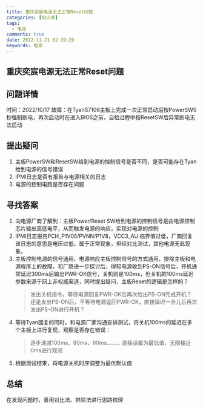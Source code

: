 ```yaml
---
title: 重庆奕宸电源无法正常Reset问题
categories: [知识库]
tags:
  - 电源
comments: true
date: 2022-11-21 02:39:29
keywords: 电源
---
```


## 重庆奕宸电源无法正常Reset问题

## 问题详情

时间：2022/10/17
故障：在TyanS7106主板上完成一次正常启动后按PowerSW5秒强制断电，再次启动时在进入BIOS之前，自检过程中按ResetSW后异常断电无法启动

<!--more-->

## 提出疑问

1. 主板PowerSW和ResetSW给到电源的控制信号是否不同，是否可能存在Tyan给到电源的信号错误
2. IPMI日志是否有报告与电源相关的日志
3. 电源的控制电路是否存在问题

## 寻找答案

1. 向电源厂商了解到：主板Power/Reset SW给到电源的控制信号是由电源控制芯片输出高低电平，从而触发电源的响应，实现对电源的控制
2. IPMI日志报告PCH_P1V05/PVNN/P1V8，VCC3_AU 临界值过低，厂商回复该日志的意思是电压过低，属于正常现象，但经对比测试，其他电源无此现象。
3. 主板控制电源的信号通用、电源响应主板控制信号的方式通用、排除主板和电源程序上的故障，和厂商进一步探讨后，得知电源收到PS-ON信号后，开机通常延迟300ms后输出PWR-OK信号，关机则是100ms，但关机的100ms延迟参数来源于网上非权威渠道，同时提出疑问，主板Reset的逻辑是怎样的？
   > 发出关机指令，等待电源回复PWR-OK后再次给出PS-ON完成开机？
   > 还是发出PS-ON后，不等待电源返回PWR-OK，直接延迟一会儿后再次发出PS-ON进行开机？
4. 等待Tyan回复的同时，和电源厂家沟通安排测试，将关机100ms的延迟在多个主板上进行复现，观察是否存在错误：
   >逐步递减100ms、80ms、60ms.........
   >直接设置为最低值，无限接近0ms进行观测
5. 根据测试结果，将电源关机时序调整为最优默认值

## 总结
在发现问题时，善用对比法、排除法进行思路梳理